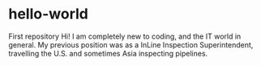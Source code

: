 # hello-world
First repository
Hi! I am completely new to coding, and the IT world in general. My previous position was as a InLine Inspection Superintendent, travelling the U.S. and sometimes Asia inspecting pipelines.
